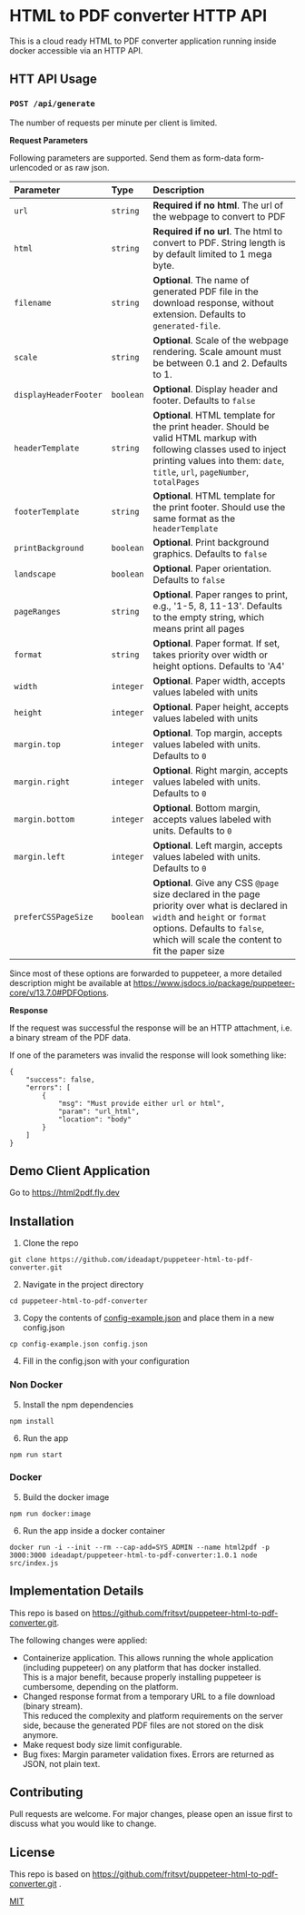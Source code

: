 # HTML to PDF converter HTTP API

This is a cloud ready HTML to PDF converter application running inside docker accessible via an HTTP API.

## HTT API Usage
### `POST /api/generate`

The number of requests per minute per client is limited.

**Request Parameters**

Following parameters are supported. Send them as form-data form-urlencoded or as raw json.

| Parameter             | Type | Description                                                                                                                                                                                                      |
|:----------------------| :--- |:-----------------------------------------------------------------------------------------------------------------------------------------------------------------------------------------------------------------|
| `url`                 | `string` | **Required if no html**. The url of the webpage to convert to PDF                                                                                                                                                |
| `html`                | `string` | **Required if no url**. The html to convert to PDF. String length is by default limited to 1 mega byte.                                                                                                       |
| `filename`            | `string` | **Optional**. The name of generated PDF file in the download response, without extension. Defaults to `generated-file`.                                                                                          |
| `scale`               | `string` | **Optional**. Scale of the webpage rendering. Scale amount must be between 0.1 and 2. Defaults to 1.                                                                                                             |
| `displayHeaderFooter` | `boolean` | **Optional**. Display header and footer. Defaults to `false `                                                                                                                                                    |
| `headerTemplate`      | `string` | **Optional**. HTML template for the print header. Should be valid HTML markup with following classes used to inject printing values into them: `date`, `title`, `url`, `pageNumber`, `totalPages`                |
| `footerTemplate`      | `string` | **Optional**. HTML template for the print footer. Should use the same format as the `headerTemplate`                                                                                                             |
| `printBackground`     | `boolean` | **Optional**. Print background graphics. Defaults to `false`                                                                                                                                                     |
| `landscape`           | `boolean` | **Optional**. Paper orientation. Defaults to `false`                                                                                                                                                             |
| `pageRanges`          | `string` | **Optional**. Paper ranges to print, e.g., '1-5, 8, 11-13'. Defaults to the empty string, which means print all pages                                                                                            |
| `format`              | `string` | **Optional**. Paper format. If set, takes priority over width or height options. Defaults to 'A4'                                                                                                                |
| `width`               | `integer` | **Optional**. Paper width, accepts values labeled with units                                                                                                                                                     |
| `height`              | `integer` | **Optional**. Paper height, accepts values labeled with units                                                                                                                                                    |
| `margin.top`          | `integer` | **Optional**. Top margin, accepts values labeled with units. Defaults to `0`                                                                                                                                     |
| `margin.right`        | `integer` | **Optional**. Right margin, accepts values labeled with units. Defaults to `0`                                                                                                                                   |
| `margin.bottom`       | `integer` | **Optional**. Bottom margin, accepts values labeled with units. Defaults to `0`                                                                                                                                  |
| `margin.left`         | `integer` | **Optional**. Left margin, accepts values labeled with units. Defaults to `0`                                                                                                                                    |
| `preferCSSPageSize`   | `boolean` | **Optional**. Give any CSS `@page` size declared in the page priority over what is declared in `width` and `height` or `format` options. Defaults to `false`, which will scale the content to fit the paper size |

Since most of these options are forwarded to puppeteer, a more detailed description might be available at https://www.jsdocs.io/package/puppeteer-core/v/13.7.0#PDFOptions.

**Response**

If the request was successful the response will be an HTTP attachment, i.e. a binary stream of the PDF data.

If one of the parameters was invalid the response will look something like:
```
{
    "success": false,
    "errors": [
        {
            "msg": "Must provide either url or html",
            "param": "url_html",
            "location": "body"
        }
    ]
}
```

## Demo Client Application

Go to https://html2pdf.fly.dev

## Installation

1. Clone the repo
```
git clone https://github.com/ideadapt/puppeteer-html-to-pdf-converter.git
```

2. Navigate in the project directory
```
cd puppeteer-html-to-pdf-converter
```

3. Copy the contents of [config-example.json](config-example.json) and place them in a new config.json
```
cp config-example.json config.json
```

4. Fill in the config.json with your configuration

### Non Docker
5. Install the npm dependencies
```
npm install
```

6. Run the app
```
npm run start
```

### Docker
5. Build the docker image
```
npm run docker:image
```

6. Run the app inside a docker container
```
docker run -i --init --rm --cap-add=SYS_ADMIN --name html2pdf -p 3000:3000 ideadapt/puppeteer-html-to-pdf-converter:1.0.1 node src/index.js
```


## Implementation Details
This repo is based on https://github.com/fritsvt/puppeteer-html-to-pdf-converter.git. 

The following changes were applied:

- Containerize application. This allows running the whole application (including puppeteer) on any platform that has docker installed. \
  This is a major benefit, because properly installing puppeteer is cumbersome, depending on the platform.
- Changed response format from a temporary URL to a file download (binary stream). \
  This reduced the complexity and platform requirements on the server side, because the generated PDF files are not stored on the disk anymore.
- Make request body size limit configurable.
- Bug fixes: Margin parameter validation fixes. Errors are returned as JSON, not plain text.

## Contributing
Pull requests are welcome. For major changes, please open an issue first to discuss what you would like to change.

## License
This repo is based on https://github.com/fritsvt/puppeteer-html-to-pdf-converter.git .

[MIT](LICENSE)
